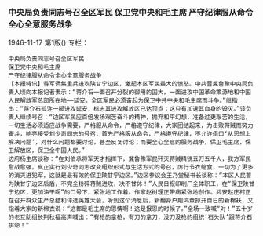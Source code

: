 ### 中央局负责同志号召全区军民  保卫党中央和毛主席  严守纪律服从命令全心全意服务战争

1946-11-17
第1版()
专栏：

    中央局负责同志号召全区军民
    保卫党中央和毛主席
    严守纪律服从命令全心全意服务战争
    【本报特讯】蒋军调集重兵进攻陕甘宁边区，激起本区军民最大的愤怒。中共晋冀鲁豫中央局负责人顷向本报记者表示：“蒋介石一面召开分裂的御用的国大，一面进攻中国革命策源地和中国人民解放军总部所在地——延安。全区军民必须奋起为保卫中共中央和毛主席而斗争。”继指出：“蒋介石孤注一掷进攻延安，标志其进攻解放区已达顶点；这只有加速其自身的毁灭。”该负责人继续号召：“边区军民应百倍发扬艰苦奋斗的精神，抛弃和平幻想，准备过更艰苦的生活，一切生活必须适应战争需要，严格服从命令，严格遵守纪律，大家团结起来，为击败蒋贼而努力奋斗，响亮接受刘少奇同志的号召，首先严格服从命令，严格遵守纪律，不允许借口‘从思想上解决问题’，对什么问题都要讨论，甚至反复讨论；而要全心全意的服务战争，保卫毛主席，保卫解放区，保卫全中国人民。”
    边府杨主席谈称：“在刘伯承将军天才指挥下，冀鲁豫军民歼灭蒋贼精锐五万五千人，我方军民愈战愈强，真正实行刘少奇同志改变组织形式与生活方式的号召，厉行节衣缩食，一切为了更多的消灭进犯军，这就是最有效的保卫陕甘宁边区。”边区参议会王乃堂秘书长谈称：“本区人民誓为陕甘宁边区后盾，不完全粉碎蒋贼进攻，决不甘休！”人民日报印刷厂全体职工，在“保卫陕甘宁边区，更加油干啊”的口号下，紧张地工作着。作家赵树理正带病紧张地创作。武安赵庄村正在召开群众生产总结和评选英雄大会，听到这个消息后，新翻身户荆鸿章掠开自已的新棉袄，又指着大家的新棉衣说：“这都是毛主席的恩情啊！这是报恩的时候了。”全场一致喊“对！”五十岁的老互助组长荆秋福高声喊出：“有枪的拿枪，有刀的拿刀，没刀没枪的组织‘石头队’跟蒋介石拚命！”
